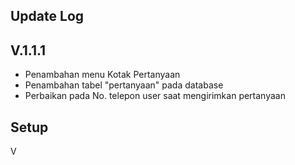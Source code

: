## Update Log

## V.1.1.1
- Penambahan menu Kotak Pertanyaan
- Penambahan tabel "pertanyaan" pada database
- Perbaikan pada No. telepon user saat mengirimkan pertanyaan 


## Setup

V
